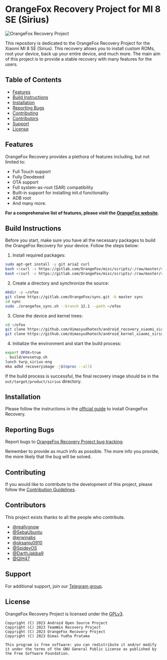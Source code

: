 # OrangeFox Recovery Project for MI 8 SE (Sirius)

![OrangeFox Recovery Project](banner.png)

This repository is dedicated to the OrangeFox Recovery Project for the Xiaomi MI 8 SE (Sirius). This recovery allows you to install custom ROMs, root your device, back up your entire device, and much more. The main aim of this project is to provide a stable recovery with many features for the users.

## Table of Contents
- [Features](#features)
- [Build Instructions](#build-instructions)
- [Installation](#installation)
- [Reporting Bugs](#reporting-bugs)
- [Contributing](#contributing)
- [Contributors](#contributors)
- [Support](#support)
- [License](#license)

## Features

OrangeFox Recovery provides a plethora of features including, but not limited to:

- Full Touch support
- Fully Deodexed
- OTA support
- Full system-as-root (SAR) compatibility
- Built-in support for installing init.d functionality
- ADB root
- And many more.

**For a comprehensive list of features, please visit the [OrangeFox website](https://orangefox.download/).**

## Build Instructions

Before you start, make sure you have all the necessary packages to build the OrangeFox Recovery for your device. Follow the steps below:

1. Install required packages:
```bash
sudo apt-get install -y git aria2 curl
bash <(curl -s https://gitlab.com/OrangeFox/misc/scripts/-/raw/master/setup/android_build_env.sh)
bash <(curl -s https://gitlab.com/OrangeFox/misc/scripts/-/raw/master/setup/install_android_sdk.sh)
```
2. Create a directory and synchronize the source:
```bash
mkdir -p ~/ofox
git clone https://gitlab.com/OrangeFox/sync.git -b master sync
cd sync
sudo ./orangefox_sync.sh --branch 12.1 --path ~/ofox
```
3. Clone the device and kernel trees:
```bash
cd ~/ofox
git clone https://github.com/dimasyudhatech/android_recovery_xiaomi_sirius.git -b android-12.1 device/xiaomi/sirius
git clone https://github.com/dimasyudhatech/android_kernel_xiaomi_sirius.git -b lineage-20 kernel/xiaomi/sirius
```
4. Initialize the environment and start the build process:
```bash
export OFOX=true
. build/envsetup.sh
lunch twrp_sirius-eng
mka adbd recoveryimage -j$(nproc --all)
```
If the build process is successful, the final recovery image should be in the `out/target/product/sirius` directory.

## Installation

Please follow the instructions in the [official guide](https://wiki.orangefox.tech/books/orangefox-recovery/page/installing-orangefox-recovery) to install OrangeFox Recovery.

## Reporting Bugs

Report bugs to [OrangeFox Recovery Project bug tracking](https://github.com/OrangeFoxRecovery/bugtracker).

Remember to provide as much info as possible. The more info you provide, the more likely that the bug will be solved.

## Contributing

If you would like to contribute to the development of this project, please follow the [Contribution Guidelines](CONTRIBUTING.md).

## Contributors

This project exists thanks to all the people who contribute. 

- [@reallysnow](https://t.me/reallysnow)
- [@SebaUbuntu](https://t.me/SebaUbuntu)
- [@erwinabs](https://t.me/erwinabs)
- [@sksanju0910](https://t.me/sksanju0910)
- [@SpideyOS](https://t.me/SpideyOS)
- [@DarthJabba9](https://t.me/DarthJabba9)
- [@QIH47](https://t.me/QIH47)

## Support

For additional support, join our [Telegram group](https://t.me/OrangeFoxChat).

## License

OrangeFox Recovery Project is licensed under the [GPLv3](https://opensource.org/licenses/gpl-3.0.html).

```
Copyright (C) 2023 Android Open Source Project
Copyright (C) 2023 TeamWin Recovery Project
Copyright (C) 2023 OrangeFox Recovery Project
Copyright (C) 2023 Dimas Yudha Pratama

This program is free software: you can redistribute it and/or modify
it under the terms of the GNU General Public License as published by
the Free Software Foundation.
```